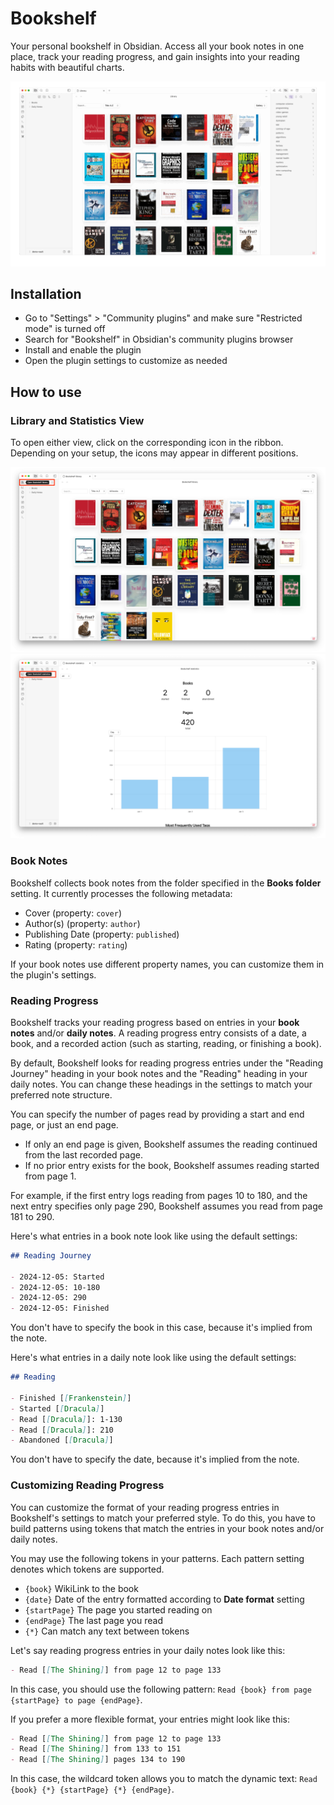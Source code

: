 # Bookshelf

Your personal bookshelf in Obsidian. Access all your book notes in one place, track your reading progress, and gain
insights into your reading habits with beautiful charts.

![screenshots](resources/screenshots/screenshots.gif)

## Installation

- Go to "Settings" > "Community plugins" and make sure "Restricted mode" is turned off
- Search for "Bookshelf" in Obsidian's community plugins browser
- Install and enable the plugin
- Open the plugin settings to customize as needed

## How to use

### Library and Statistics View

To open either view, click on the corresponding icon in the ribbon. Depending on your setup, the icons may appear in
different positions.

![screenshots](resources/screenshots/library-view.png)
![screenshots](resources/screenshots/statistics-view.png)

### Book Notes

Bookshelf collects book notes from the folder specified in the **Books folder** setting.
It currently processes the following metadata:

- Cover (property: `cover`)
- Author(s) (property: `author`)
- Publishing Date (property: `published`)
- Rating (property: `rating`)

If your book notes use different property names, you can customize them in the plugin's settings.

### Reading Progress

Bookshelf tracks your reading progress based on entries in your **book notes** and/or **daily notes**.
A reading progress entry consists of a date, a book, and a recorded action (such as starting, reading, or finishing a
book).

By default, Bookshelf looks for reading progress entries under the "Reading Journey" heading in your book notes and
the "Reading" heading in your daily notes. You can change these headings in the settings to match your preferred note
structure.

You can specify the number of pages read by providing a start and end page, or just an end page.

- If only an end page is given, Bookshelf assumes the reading continued from the last recorded page.
- If no prior entry exists for the book, Bookshelf assumes reading started from page 1.

For example, if the first entry logs reading from pages 10 to 180, and the next entry specifies only page 290, Bookshelf
assumes you read from page 181 to 290.

Here's what entries in a book note look like using the default settings:

```markdown
## Reading Journey

- 2024-12-05: Started
- 2024-12-05: 10-180
- 2024-12-05: 290
- 2024-12-05: Finished
```

You don't have to specify the book in this case, because it's implied from the note.

Here's what entries in a daily note look like using the default settings:

```markdown
## Reading

- Finished [[Frankenstein]]
- Started [[Dracula]]
- Read [[Dracula]]: 1-130
- Read [[Dracula]]: 210
- Abandoned [[Dracula]]
```

You don't have to specify the date, because it's implied from the note.

### Customizing Reading Progress

You can customize the format of your reading progress entries in Bookshelf's settings to match your preferred style.
To do this, you have to build patterns using tokens that match the entries in your book notes and/or daily notes.

You may use the following tokens in your patterns. Each pattern setting denotes which tokens are supported.

- `{book}` WikiLink to the book
- `{date}` Date of the entry formatted according to **Date format** setting
- `{startPage}` The page you started reading on
- `{endPage}` The last page you read
- `{*}` Can match any text between tokens

Let's say reading progress entries in your daily notes look like this:

```markdown
- Read [[The Shining]] from page 12 to page 133
```

In this case, you should use the following pattern: `Read {book} from page {startPage} to page {endPage}`.

If you prefer a more flexible format, your entries might look like this:

```markdown
- Read [[The Shining]] from page 12 to page 133
- Read [[The Shining]] from 133 to 151
- Read [[The Shining]] pages 134 to 190
```

In this case, the wildcard token allows you to match the dynamic text: `Read {book} {*} {startPage} {*} {endPage}`.
